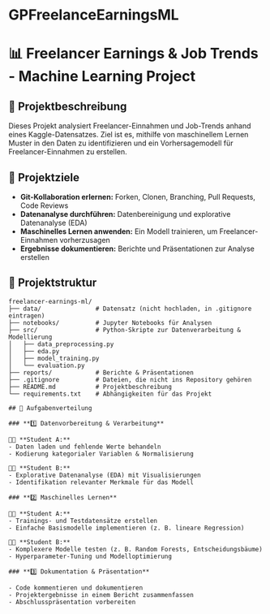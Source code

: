 # GPFreelanceEarningsML

# 📊 Freelancer Earnings & Job Trends - Machine Learning Project

## 📝 Projektbeschreibung

Dieses Projekt analysiert Freelancer-Einnahmen und Job-Trends anhand eines Kaggle-Datensatzes. Ziel ist es, mithilfe von maschinellem Lernen Muster in den Daten zu identifizieren und ein Vorhersagemodell für Freelancer-Einnahmen zu erstellen.

## 🎯 Projektziele

- **Git-Kollaboration erlernen:** Forken, Clonen, Branching, Pull Requests, Code Reviews
- **Datenanalyse durchführen:** Datenbereinigung und explorative Datenanalyse (EDA)
- **Maschinelles Lernen anwenden:** Ein Modell trainieren, um Freelancer-Einnahmen vorherzusagen
- **Ergebnisse dokumentieren:** Berichte und Präsentationen zur Analyse erstellen

## 📂 Projektstruktur

```plaintext
freelancer-earnings-ml/
├── data/               # Datensatz (nicht hochladen, in .gitignore eintragen)
├── notebooks/          # Jupyter Notebooks für Analysen
├── src/                # Python-Skripte zur Datenverarbeitung & Modellierung
│   ├── data_preprocessing.py
│   ├── eda.py
│   ├── model_training.py
│   └── evaluation.py
├── reports/            # Berichte & Präsentationen
├── .gitignore          # Dateien, die nicht ins Repository gehören
├── README.md           # Projektbeschreibung
└── requirements.txt    # Abhängigkeiten für das Projekt

## 📌 Aufgabenverteilung

### **1️⃣ Datenvorbereitung & Verarbeitung**

👨‍💻 **Student A:**
- Daten laden und fehlende Werte behandeln
- Kodierung kategorialer Variablen & Normalisierung

👩‍💻 **Student B:**
- Explorative Datenanalyse (EDA) mit Visualisierungen
- Identifikation relevanter Merkmale für das Modell

### **2️⃣ Maschinelles Lernen**

👨‍💻 **Student A:**
- Trainings- und Testdatensätze erstellen
- Einfache Basismodelle implementieren (z. B. lineare Regression)

👩‍💻 **Student B:**
- Komplexere Modelle testen (z. B. Random Forests, Entscheidungsbäume)
- Hyperparameter-Tuning und Modelloptimierung

### **3️⃣ Dokumentation & Präsentation**

- Code kommentieren und dokumentieren
- Projektergebnisse in einem Bericht zusammenfassen
- Abschlusspräsentation vorbereiten
